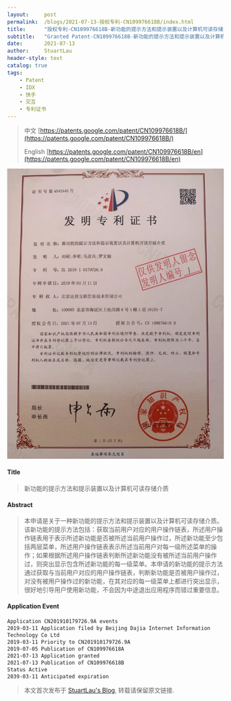 ```yaml
---
layout:     post
permalink:  /blogs/2021-07-13-授权专利-CN109976618B/index.html
title:      "授权专利-CN109976618B-新功能的提示方法和提示装置以及计算机可读存储介质"
subtitle:   "Granted Patent-CN109976618B-新功能的提示方法和提示装置以及计算机可读存储介质"
date:       2021-07-13
author:     StuartLau
header-style: text
catalog: true
tags:
    - Patent
    - IDX
    - 快手
    - 交互
    - 专利证书
---
```

> 中文 [https://patents.google.com/patent/CN109976618B/](https://patents.google.com/patent/CN109976618B/)
>
> English [https://patents.google.com/patent/CN109976618B/en](https://patents.google.com/patent/CN109976618B/en)

![patent](/images/in-post/patent/CN109976618B.jpg)
#### Title
> 新功能的提示方法和提示装置以及计算机可读存储介质














#### Abstract
> 本申请是关于一种新功能的提示方法和提示装置以及计算机可读存储介质。该新功能的提示方法包括：获取当前用户对应的用户操作链表，所述用户操作链表用于表示所述新功能是否被所述当前用户操作过，所述新功能至少包括两层菜单，所述用户操作链表表示所述当前用户对每一级所述菜单的操作；如果根据所述用户操作链表判断所述新功能没有被所述当前用户操作过，则突出显示包含所述新功能的每一级菜单。本申请的新功能的提示方法通过获取与当前用户对应的用户操作链表，判断新功能是否被用户操作过，对没有被用户操作过的新功能，在其对应的每一级菜单上都进行突出显示，很好地引导用户使用新功能，不会因为中途退出应用程序而错过重要信息。














#### Application Event
```
Application CN201910179726.9A events 
2019-03-11 Application filed by Beijing Dajia Internet Information Technology Co Ltd
2019-03-11 Priority to CN201910179726.9A
2019-07-05 Publication of CN109976618A
2021-07-13 Application granted
2021-07-13 Publication of CN109976618B
Status Active
2039-03-11 Anticipated expiration
```
> 本文首次发布于 [StuartLau's Blog](https://stuartlau.github.io), 
转载请保留原文链接.

